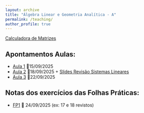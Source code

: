 ```yaml
---
layout: archive
title: "Álgebra Linear e Geometria Analítica - A"
permalink: /teaching/
author_profile: true
---
```


[Calculadora de Matrizes](https://matrixcalc.org/)

Apontamentos Aulas: 
------
- [Aula 1](https://juliana-cunha.github.io/files/Aula%201.pdf) 📅15/09/2025
- [Aula 2](https://juliana-cunha.github.io/files/Aula%202.pdf) 📅18/09/2025  +  [Slides Revisão Sistemas Lineares](https://juliana-cunha.github.io/files/Revis%C3%A3o_sistemas_lineares.pdf)
- [Aula 3](https://juliana-cunha.github.io/files/Aula%203.pdf) 📅22/09/2025 

Notas dos exercícios das Folhas Práticas:
------
- [FP1](https://juliana-cunha.github.io/files/FP1_res.pdf) 📅 24/09/2025 (ex: 17 e 18 revistos)



  

